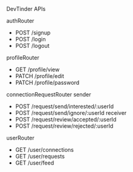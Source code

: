 DevTinder APIs

authRouter
- POST /signup
- POST /login
- POST /logout

profileRouter
- GET /profile/view
- PATCH /profile/edit
- PATCH /profile/password

connectionRequestRouter
sender
- POST /request/send/interested/:userId
- POST /request/send/ignore/:userId
receiver
- POST /request/review/accepted/:userId
- POST /request/review/rejected/:userId

userRouter
- GET /user/connections
- GET /user/requests
- GET /user/feed

